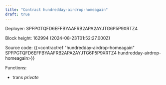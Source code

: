 ```yaml
---
title: "Contract hundredday-airdrop-homeagain"
draft: true
---
```

Deployer: SPFPGTQFD6EFFBYAAFRB2APA2AYJTG6P5P9XRTZ4


 



Block height: 162994 (2024-08-23T01:52:27.000Z)

Source code: {{<contractref "hundredday-airdrop-homeagain" SPFPGTQFD6EFFBYAAFRB2APA2AYJTG6P5P9XRTZ4 hundredday-airdrop-homeagain>}}

Functions:

* trans _private_
